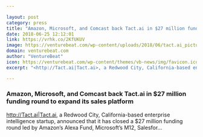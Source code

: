 ```yaml
---

layout: post
category: press
title: "Amazon, Microsoft, and Comcast back Tact.ai in $27 million funding round to expand its sales platform"
date: 2018-06-25 12:12:01
link: https://vrhk.co/2KfUKUV
image: https://venturebeat.com/wp-content/uploads/2018/06/tact.ai_picture.png?fit=3840%2C2160&strip=all
domain: venturebeat.com
author: "VentureBeat"
icon: https://venturebeat.com/wp-content/themes/vb-news/img/favicon.ico
excerpt: "<http://Tact.ai|Tact.ai>, a Redwood City, California-based enterprise intelligence startup, announced that it has closed a $27 million funding round led by Amazon’s Alexa Fund, Microsoft’s M12, Salesfor…"

---
```


### Amazon, Microsoft, and Comcast back Tact.ai in $27 million funding round to expand its sales platform

<http://Tact.ai|Tact.ai>, a Redwood City, California-based enterprise intelligence startup, announced that it has closed a $27 million funding round led by Amazon’s Alexa Fund, Microsoft’s M12, Salesfor…